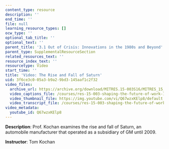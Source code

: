 ```yaml
---
content_type: resource
description: ''
end_time: ''
file: null
learning_resource_types: []
ocw_type: ''
optional_tab_title: ''
optional_text: ''
parent_title: '3.1 Out of Crisis: Innovations in the 1980s and Beyond'
parent_type: SupplementalResourceSection
related_resources_text: ''
resource_index_text: ''
resourcetype: Video
start_time: ''
title: 'Video: The Rise and Fall of Saturn'
uid: 3f6ce3c0-05a3-b9a2-9bd3-145aaf1c2f32
video_files:
  archive_url: https://archive.org/download/MITRES.15-003S16/MITRES_15_003S16_3-1-5_360p.mp4
  video_captions_file: /courses/res-15-003-shaping-the-future-of-work-15-662x-spring-2016/4ed2c536095b5735890d73cc395ba76f_Q67wzxKElp8.vtt
  video_thumbnail_file: https://img.youtube.com/vi/Q67wzxKElp8/default.jpg
  video_transcript_file: /courses/res-15-003-shaping-the-future-of-work-15-662x-spring-2016/c0fefed2f170e0c1a088774cf67233be_Q67wzxKElp8.pdf
video_metadata:
  youtube_id: Q67wzxKElp8
---
```


**Description**: Prof. Kochan examines the rise and fall of Saturn, an automobile manufacturer that operated as a subsidiary of GM until 2009.

**Instructor**: Tom Kochan



